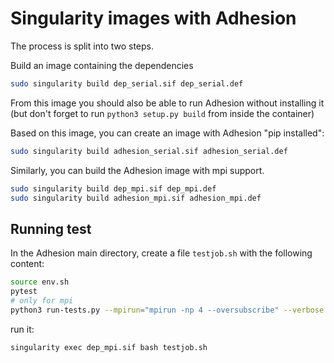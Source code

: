 # Singularity images with Adhesion

The process is split into two steps. 

Build an image containing the dependencies

```bash
sudo singularity build dep_serial.sif dep_serial.def
```
From this image you should also be able to run Adhesion without installing it (but don't forget to run `python3 setup.py build` from inside the container) 


Based on this image, you can create an image with Adhesion "pip installed":
```bash
sudo singularity build adhesion_serial.sif adhesion_serial.def
```

Similarly, you can build the Adhesion image with mpi support. 

```bash
sudo singularity build dep_mpi.sif dep_mpi.def
sudo singularity build adhesion_mpi.sif adhesion_mpi.def

```

## Running test 

In the Adhesion main directory, create a file `testjob.sh` with the following content:

```bash
source env.sh
pytest
# only for mpi 
python3 run-tests.py --mpirun="mpirun -np 4 --oversubscribe" --verbose $@
```

run it:
```
singularity exec dep_mpi.sif bash testjob.sh
```



